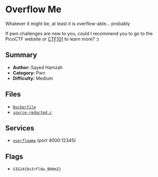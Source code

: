 # Overflow Me

Whatever it might be, at least it is overflow-able... probably

If pwn challenges are new to you, could I recommend you to go to the PicoCTF website or [CTF101](https://ctf101.org/binary-exploitation/overview/) to learn more? :)

## Summary
- **Author:** Sayed Hamzah
- **Category:** Pwn
- **Difficulty:** Medium

## Files
- [`Dockerfile`](./dist/Dockerfile)
- [`source-redacted.c`](./dist/source-redacted.c)

## Services
- [`overflowme`](./service) (port 4000:12345)

## Flags
- `SIG24{0v3rFl0w_B00mZ}`
